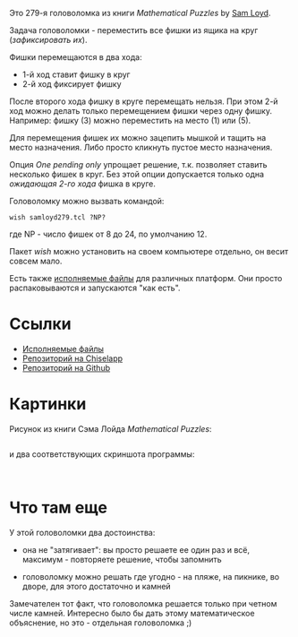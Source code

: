 Это 279-я головоломка из книги *Mathematical Puzzles* by [Sam Loyd](https://en.wikipedia.org/wiki/Sam_Loyd).

Задача головоломки - переместить все фишки из ящика на круг (*зафиксировать их*).

Фишки перемещаются в два хода:

   * 1-й ход ставит фишку в круг
   * 2-й ход фиксирует фишку

После второго хода фишку в круге перемещать нельзя. При этом 2-й ход можно делать только перемещением фишки через одну фишку. Например: фишку (3) можно переместить на место (1) или (5).

Для перемещения фишек их можно зацепить мышкой и тащить на место назначения. Либо просто кликнуть пустое место назначения.

Опция *One pending only* упрощает решение, т.к. позволяет ставить несколько фишек в круг. Без этой опции допускается только одна *ожидающая 2-го хода* фишка в круге.

Головоломку можно вызвать командой:

    wish samloyd279.tcl ?NP?

где NP - число фишек от 8 до 24, по умолчанию 12.

Пакет *wish* можно установить на своем компьютере отдельно, он весит совсем мало.

Есть также [исполняемые файлы](https://github.com/aplsimple/SamLoyd/releases/tag/executables-v1.0) для различных платформ. Они просто распаковываются и запускаются "как есть".


# Ссылки

   * [Исполняемые файлы](https://github.com/aplsimple/SamLoyd/releases/tag/executables-v1.0)
   * [Репозиторий на Chiselapp](http://chiselapp.com/user/aplsimple/repository/SamLoyd/index)
   * [Репозиторий на Github](https://github.com/aplsimple/SamLoyd)


# Картинки

Рисунок из книги Сэма Лойда *Mathematical Puzzles*:

<img src="https://github.com/aplsimple/SamLoyd/releases/download/SamLoyd-0.0.1/samloyd279.jpg" class="media" alt="">

и два соответствующих скриншота программы:

<img src="https://github.com/aplsimple/SamLoyd/releases/download/SamLoyd-0.0.1/samloyd279no.png" class="media" alt="">

<img src="https://github.com/aplsimple/SamLoyd/releases/download/SamLoyd-0.0.1/samloyd279ok.png" class="media" alt="">


# Что там еще

У этой головоломки два достоинства:

   * она не "затягивает": вы просто решаете ее один раз и всё, максимум - повторяете решение, чтобы запомнить

   * головоломку можно решать где угодно - на пляже, на пикнике, во дворе, для этого достаточно и камней

Замечателен тот факт, что головоломка решается только при четном числе камней. Интересно было бы дать этому математическое объяснение, но это - отдельная головоломка ;)
